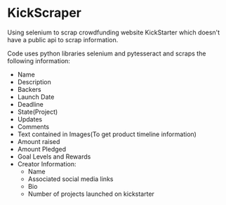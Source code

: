 # KickScraper
Using selenium to scrap crowdfunding website KickStarter which doesn't have a public api to scrap information.

Code uses python libraries selenium and pytesseract and scraps the following information:
- Name
- Description
- Backers
- Launch Date
- Deadline
- State(Project)
- Updates
- Comments
- Text contained in Images(To get product timeline information)
- Amount raised
- Amount Pledged
- Goal Levels and Rewards
- Creator Information:
  - Name
  - Associated social media links
  - Bio
  - Number of projects launched on kickstarter
  
 
